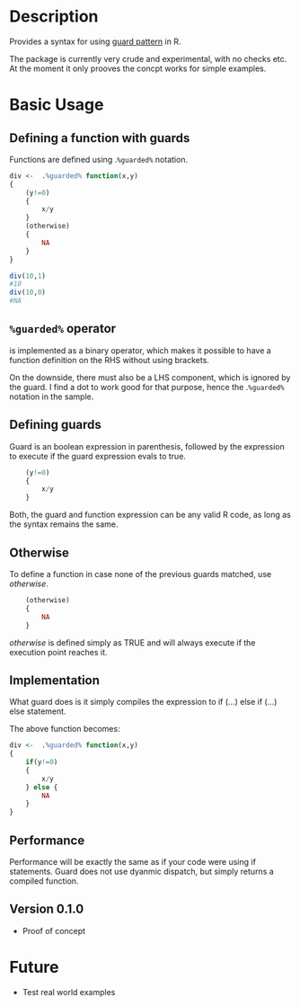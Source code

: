 Description
===========
Provides a syntax for using [guard pattern](https://en.wikipedia.org/wiki/Guard_(computer_science)) in R.

The package is currently very crude and experimental, with no checks etc. At the moment
it only prooves the concpt works for simple examples.

Basic Usage
===========

Defining a function with guards
-------------------------------
Functions are defined using .`%guarded%` notation. 

```R
div <-  .%guarded% function(x,y)
{
	(y!=0)
	{
		x/y	
	}
	(otherwise)
	{
		NA
	}
}

div(10,1)
#10
div(10,0)
#NA
```

`%guarded%` operator
---------------------
is implemented as a binary operator, which makes it possible to have a
function definition on the RHS without using brackets.

On the downside, there must also be a LHS component, which is ignored by the guard.
I find a dot to work good for that purpose, hence the .`%guarded%` notation in the
sample.


Defining guards
----------------
Guard is an boolean expression in parenthesis, followed by the expression to execute
if the guard expression evals to true.

```R
	(y!=0)
	{
		x/y	
	}
```

Both, the guard and function expression can be any valid R code, as long as the
syntax remains the same.


Otherwise
---------

To define a function in case none of the previous guards matched, use _otherwise_.

```R
	(otherwise)
	{
		NA
	}
```

_otherwise_ is defined simply as TRUE and will always execute if the execution point
reaches it.


Implementation
--------------
What guard does is it simply compiles the expression to if (...) else if (...) else
statement.

The above function becomes:

```R
div <-  .%guarded% function(x,y)
{
	if(y!=0)
	{
		x/y	
	} else {
		NA
	}
}
```


Performance
-----------
Performance will be exactly the same as if your code were using if statements.
Guard does not use dyanmic dispatch, but simply returns a compiled function.


Version 0.1.0
-------------
+ Proof of concept

Future
======
+ Test real world examples
